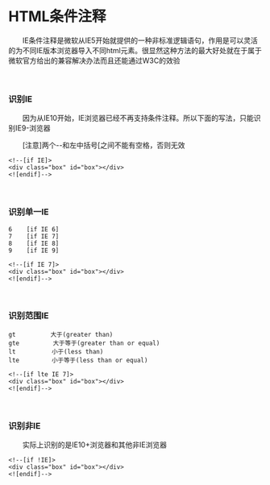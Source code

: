 # HTML条件注释

　　IE条件注释是微软从IE5开始就提供的一种非标准逻辑语句，作用是可以灵活的为不同IE版本浏览器导入不同html元素。很显然这种方法的最大好处就在于属于微软官方给出的兼容解决办法而且还能通过W3C的效验

&nbsp;

### 识别IE

　　因为从IE10开始，IE浏览器已经不再支持条件注释。所以下面的写法，只能识别IE9-浏览器

　　[注意]两个--和左中括号[之间不能有空格，否则无效

```
<!--[if IE]>
<div class="box" id="box"></div>
<![endif]-->
```

&nbsp;

### 识别单一IE

```
6    [if IE 6]
7    [if IE 7]
8    [if IE 8]
9    [if IE 9]
```
```
<!--[if IE 7]>
<div class="box" id="box"></div>
<![endif]-->
```

&nbsp;

### 识别范围IE

```
gt        　大于(greater than)
gte     　　 大于等于(greater than or equal)
lt          小于(less than)
lte         小于等于(less than or equal) 
```
```
<!--[if lte IE 7]>
<div class="box" id="box"></div>
<![endif]-->
```

&nbsp;

### 识别非IE

　　实际上识别的是IE10+浏览器和其他非IE浏览器

```
<!--[if !IE]>
<div class="box" id="box"></div>
<![endif]-->
```
